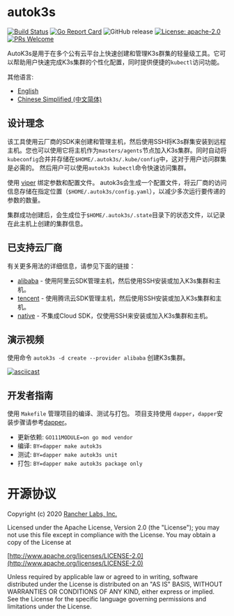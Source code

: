 # autok3s
[![Build Status](http://drone-pandaria.cnrancher.com/api/badges/cnrancher/autok3s/status.svg)](http://drone-pandaria.cnrancher.com/cnrancher/autok3s)
[![Go Report Card](https://goreportcard.com/badge/github.com/cnrancher/autok3s)](https://goreportcard.com/report/github.com/cnrancher/autok3s) 
![GitHub release](https://img.shields.io/github/v/release/cnrancher/autok3s.svg?color=default)
[![License: apache-2.0](https://img.shields.io/badge/License-apache2-default.svg)](https://opensource.org/licenses/Apache-2.0)
[![PRs Welcome](https://img.shields.io/badge/PRs-welcome-brightgreen.svg)](http://github.com/cnrancher/autok3s/pulls)

AutoK3s是用于在多个公有云平台上快速创建和管理K3s群集的轻量级工具。它可以帮助用户快速完成K3s集群的个性化配置，同时提供便捷的`kubectl`访问功能。

其他语言:
- [English](README.md)
- [Chinese Simplified (中文简体)](README_zhCN.md)

## 设计理念
该工具使用云厂商的SDK来创建和管理主机，然后使用SSH将K3s群集安装到远程主机。您也可以使用它将主机作为`masters/agents`节点加入K3s集群。同时自动将`kubeconfig`合并并存储在`$HOME/.autok3s/.kube/config`中，这对于用户访问群集是必需的。
然后用户可以使用`autok3s kubectl`命令快速访问集群。

使用 [viper](https://github.com/spf13/viper) 绑定参数和配置文件。 autok3s会生成一个配置文件，将云厂商的访问信息存储在指定位置（`$HOME/.autok3s/config.yaml`），以减少多次运行要传递的参数的数量。

集群成功创建后，会生成位于`$HOME/.autok3s/.state`目录下的状态文件，以记录在此主机上创建的集群信息。

## 已支持云厂商
有关更多用法的详细信息，请参见下面的链接：

- [alibaba](docs/alibaba/README_zhCN.md) - 使用阿里云SDK管理主机，然后使用SSH安装或加入K3s集群和主机。
- [tencent](docs/tencent/README_zhCN.md) - 使用腾讯云SDK管理主机，然后使用SSH安装或加入K3s集群和主机。
- [native](docs/native/README_zhCN.md) - 不集成Cloud SDK，仅使用SSH来安装或加入K3s集群和主机。

## 演示视频
使用命令 `autok3s -d create --provider alibaba` 创建K3s集群。

[![asciicast](https://asciinema.org/a/whwyjSfGv7lZdjaenTDCRejDW.svg)](https://asciinema.org/a/whwyjSfGv7lZdjaenTDCRejDW)

## 开发者指南
使用 `Makefile` 管理项目的编译、测试与打包。
项目支持使用 `dapper`，`dapper`安装步骤请参考[dapper](https://github.com/rancher/dapper)。

- 更新依赖: `GO111MODULE=on go mod vendor`
- 编译: `BY=dapper make autok3s`
- 测试: `BY=dapper make autok3s unit`
- 打包: `BY=dapper make autok3s package only`

# 开源协议

Copyright (c) 2020 [Rancher Labs, Inc.](http://rancher.com)

Licensed under the Apache License, Version 2.0 (the "License");
you may not use this file except in compliance with the License.
You may obtain a copy of the License at

[http://www.apache.org/licenses/LICENSE-2.0](http://www.apache.org/licenses/LICENSE-2.0)

Unless required by applicable law or agreed to in writing, software
distributed under the License is distributed on an "AS IS" BASIS,
WITHOUT WARRANTIES OR CONDITIONS OF ANY KIND, either express or implied.
See the License for the specific language governing permissions and
limitations under the License.
